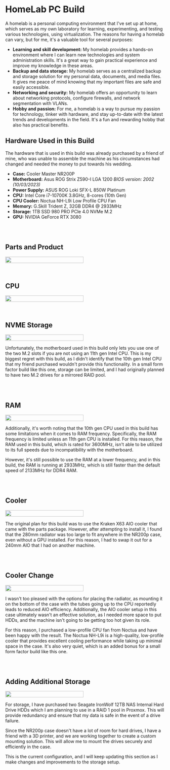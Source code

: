 <h1>HomeLab PC Build</h1>

<p>A homelab is a personal computing environment that I've set up at home, which serves as my own laboratory for learning, experimenting, and testing various technologies, using virtualization.
The reasons for having a homelab can vary, but for me, it's a valuable tool for several purposes: </p>

<ul> <li><strong>Learning and skill development:</strong> My homelab provides a hands-on environment where I can learn new technologies and system administration skills. It's a great way to gain practical experience and improve my knowledge in these areas.</li> 
<li><strong>Backup and data storage:</strong> My homelab serves as a centralized backup and storage solution for my personal data, documents, and media files. It gives me peace of mind knowing that my important files are safe and easily accessible.</li> 
<li><strong>Networking and security:</strong> My homelab offers an opportunity to learn about networking protocols, configure firewalls, and network segmentation with VLANs.</li> 
<li><strong>Hobby and passion:</strong> For me, a homelab is a way to pursue my passion for technology, tinker with hardware, and stay up-to-date with the latest trends and developments in the field. It's a fun and rewarding hobby that also has practical benefits.</li></ul>


<h2>Hardware Used in this Build</h2> 
<p>The hardware that is used in this build was already purchased by a friend of mine, who was unable to assemble the machine as his circumstances had changed and needed the money to put towards his wedding.</p>

<ul><li><strong>Case:</strong> Cooler Master NR200P</li>
<li><strong>Motherboard:</strong> Asus ROG Strix Z590-I LGA 1200 <em>BIOS version: 2002 (10/03/2023)</em></li> 
<li><strong>Power Supply:</strong> ASUS ROG Loki SFX-L 850W Platinum</li> 
<li><strong>CPU:</strong> Intel Core i7-10700K 3.8GHz, 8-cores (10th Gen)</li>
<li><strong>CPU Cooler:</strong> Noctua NH-L9i Low Profile CPU Fan</li> 
<li><strong>Memory:</strong> G.Skill Trident Z, 32GB DDR4 @ 2933MHz</li>
<li><strong>Storage:</strong> 1TB SSD 980 PRO PCle 4.0 NVMe M.2</li>
<li><strong>GPU:</strong> NVIDIA GeForce RTX 3080</li> </ul>



<div style="display: flex; align-items: center;">
  <div style="flex: 1;">
    <p align="center"> <br/> <h2>Parts and Product</h2></p>
    <img src="https://i.imgur.com/wfBU9eM.png" style="height: 70%; width: auto;/>
  </div>
  <div style="flex: 1; padding-left: 20px;">
  </div>
</div>


<div style="display: flex; align-items: center;">
  <div style="flex: 1;">
    <p align="center"> <br/> <h2>CPU</h2> </p>
    <img src="https://i.imgur.com/w0CFTWS.png" style="height: 70%; width: auto;/>
  </div>
  <div style="flex: 1; padding-left: 20px;">
  </div>
</div>

<div style="display: flex; align-items: center;">
  <div style="flex: 1;">
    <p align="center"> <br/> <h2>NVME Storage</h2></p>
    <img src="https://i.imgur.com/TTRtKNb.png" style="height: 70%; width: auto;/>
  </div>
  <div style="flex: 1; padding-left: 20px;">
  </div>
</div>
<p>Unfortunately, the motherboard used in this build only lets you use one of the two M.2 slots if you are not using an 11th gen Intel CPU. This is my biggest regret with this build, as I didn't identify that the 10th gen Intel CPU that my friend purchased wouldn't provide this functionality. In a small form factor build like this one, storage can be limited, and I had originally planned to have two M.2 drives for a mirrored RAID pool.</p>

<div style="display: flex; align-items: center;">
  <div style="flex: 1;">
    <p align="center"> <br/> <h2>RAM</h2> </p>
    <img src="https://i.imgur.com/2DdPKVQ.png" style="height: 70%; width: auto;/>
  </div>
  <div style="flex: 1; padding-left: 20px;">
  </div>
</div>
<p>Additionally, it's worth noting that the 10th gen CPU used in this build has some limitations when it comes to RAM frequency. Specifically, the RAM frequency is limited unless an 11th gen CPU is installed. For this reason, the RAM used in this build, which is rated for 3600MHz, isn't able to be utilized to its full speeds due to incompatibility with the motherboard.</p> 
<p>However, it's still possible to use the RAM at a lower frequency, and in this build, the RAM is running at 2933MHz, which is still faster than the default speed of 2133MHz for DDR4 RAM.</p>

<div style="display: flex; align-items: center;">
  <div style="flex: 1;">
    <p align="center"> <br/><h2>Cooler</h2></p>
    <img src="https://i.imgur.com/yOdXpEG.png" style="height: 70%; width: auto;/>
  </div>
  <div style="flex: 1; padding-left: 20px;">
  </div>
</div>

<p>The original plan for this build was to use the Kraken X63 AIO cooler that came with the parts package. However, after attempting to install it, I found that the 280mm radiator was too large to fit anywhere in the NR200p case, even without a GPU installed. For this reason, I had to swap it out for a 240mm AIO that I had on another machine.</p> 

<div style="display: flex; align-items: center;">
  <div style="flex: 1;">
    <p align="center"> <br/> <h2>Cooler Change</h2></p>
    <img src="https://i.imgur.com/HUa42if.png" style="height: 70%; width: auto;/>
  </div>
  <div style="flex: 1; padding-left: 20px;">
  </div>
</div>
<p>I wasn't too pleased with the options for placing the radiator, as mounting it on the bottom of the case with the tubes going up to the CPU reportedly leads to reduced AIO efficiency. Additionally, the AIO cooler setup in this case ultimately wasn't an effective solution, as I needed more space to put HDDs, and the machine isn't going to be getting too hot given its role.</p> <p>For this reason, I purchased a low-profile CPU fan from Noctua and have been happy with the result. The Noctua NH-L9i is a high-quality, low-profile cooler that provides excellent cooling performance while taking up minimal space in the case. It's also very quiet, which is an added bonus for a small form factor build like this one.</p>

<div style="display: flex; align-items: center;">
  <div style="flex: 1;">
    <p align="center"> <br/> <h2>Adding Additional Storage</h2></p>
    <img src="https://i.imgur.com/U53jE9z.png" style="height: 70%; width: auto;/>
  </div>
  <div style="flex: 1; padding-left: 20px;">
  </div>
</div>
<p>For storage, I have purchased two Seagate IronWolf 12TB NAS Internal Hard Drive HDDs which I am planning to use in a RAID 1 pool in Proxmox. This will provide redundancy and ensure that my data is safe in the event of a drive failure.</p> 
<p>Since the NR200p case doesn't have a lot of room for hard drives, I have a friend with a 3D printer, and we are working together to create a custom mounting solution. This will allow me to mount the drives securely and efficiently in the case.</p> 
<p>This is the current configuration, and I will keep updating this section as I make changes and improvements to the storage setup.</p>
